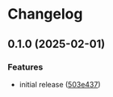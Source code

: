 # Changelog

## 0.1.0 (2025-02-01)


### Features

* initial release ([503e437](https://github.com/OscillateLabsLLC/phal-plugin-save-conversations/commit/503e437650dbb4d55bd8ee6fb7877cf5e2ada455))
